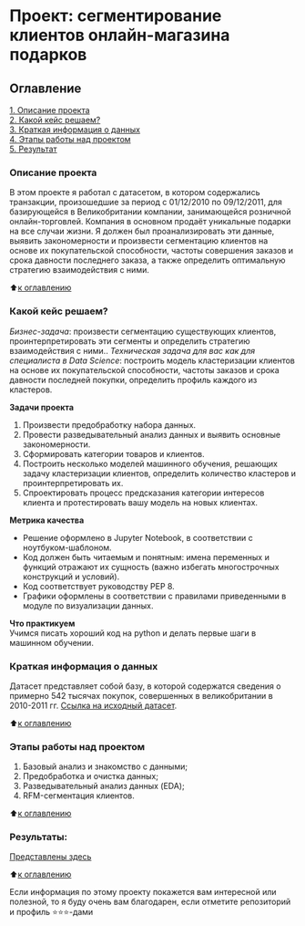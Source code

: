 # Проект: сегментирование клиентов онлайн-магазина подарков

## Оглавление  
[1. Описание проекта](.README.md#Описание-проекта)  
[2. Какой кейс решаем?](.README.md#Какой-кейс-решаем)  
[3. Краткая информация о данных](.README.md#Краткая-информация-о-данных)  
[4. Этапы работы над проектом](.README.md#Этапы-работы-над-проектом)  
[5. Результат](.README.md#Результат)    

### Описание проекта    
В этом проекте я работал с датасетом, в котором содержались транзакции, произошедшие за период с 01/12/2010 по 09/12/2011, для базирующейся в Великобритании компании, занимающейся розничной онлайн-торговлей. Компания в основном продаёт уникальные подарки на все случаи жизни. Я должен был проанализировать эти данные, выявить закономерности и произвести сегментацию клиентов на основе их покупательской способности, частоты совершения заказов и срока давности последнего заказа, а также определить оптимальную стратегию взаимодействия с ними.

:arrow_up:[к оглавлению](_)


### Какой кейс решаем?    
*Бизнес-задача*: произвести сегментацию существующих клиентов, проинтерпретировать эти сегменты и определить стратегию взаимодействия с ними..
*Техническая задача для вас как для специалиста в Data Science*: построить модель кластеризации клиентов на основе их покупательской способности, частоты заказов и срока давности последней покупки, определить профиль каждого из кластеров.

**Задачи проекта**  
1. Произвести предобработку набора данных.
2. Провести разведывательный анализ данных и выявить основные закономерности.
3. Сформировать категории товаров и клиентов.
4. Построить несколько моделей машинного обучения, решающих задачу кластеризации клиентов, определить количество кластеров и проинтерпретировать их.
5. Спроектировать процесс предсказания категории интересов клиента и протестировать вашу модель на новых клиентах.

**Метрика качества**     
- Решение оформлено в Jupyter Notebook, в соответствии с ноутбуком-шаблоном.
- Код должен быть читаемым и понятным: имена переменных и функций отражают их сущность (важно избегать многострочных конструкций и условий).
- Код соответствует руководству PEP 8.
- Графики оформлены в соответствии с правилами приведенными в модуле по визуализации данных.

**Что практикуем**     
Учимся писать хороший код на python и делать первые шаги в машинном обучении.


### Краткая информация о данных
Датасет представляет собой базу, в которой содержатся сведения о примерно 542 тысячах покупок, совершенных в великобритании в 2010-2011 гг.
[Ссылка на исходный датасет](https://drive.google.com/file/d/1Axlknf1Rd6T6UFRzWWZA_gBbfN2g9r3v/view?usp=sharing).
  
:arrow_up:[к оглавлению](.README.md#Оглавление)


### Этапы работы над проектом  
1. Базовый анализ и знакомство с данными;
2. Предобработка и очистка данных;
3. Разведывательный анализ данных (EDA);
4. RFM-сегментация клиентов.

:arrow_up:[к оглавлению](.README.md#Оглавление)


### Результаты:  
[Представлены здесь](https://github.com/ConstantinVP/DS_learning/blob/master/Project%206/Project-6.ipynb)

:arrow_up:[к оглавлению](.README.md#Оглавление)


Если информация по этому проекту покажется вам интересной или полезной, то я буду очень вам благодарен, если отметите репозиторий и профиль ⭐️⭐️⭐️-дами